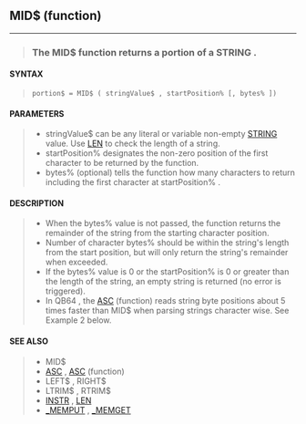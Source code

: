 ## MID$ (function)
---
<blockquote>

### The MID$ function returns a portion of a STRING .

</blockquote>

#### SYNTAX

<blockquote>

`portion$ = MID$ ( stringValue$ , startPosition% [, bytes% ])`

</blockquote>

#### PARAMETERS

<blockquote>

* stringValue$ can be any literal or variable non-empty [STRING](./STRING.md) value. Use [LEN](./LEN.md) to check the length of a string.
* startPosition% designates the non-zero position of the first character to be returned by the function.
* bytes% (optional) tells the function how many characters to return including the first character at startPosition% .

</blockquote>

#### DESCRIPTION

<blockquote>

* When the bytes% value is not passed, the function returns the remainder of the string from the starting character position.
* Number of character bytes% should be within the string's length from the start position, but will only return the string's remainder when exceeded.
* If the bytes% value is 0 or the startPosition% is 0 or greater than the length of the string, an empty string is returned (no error is triggered).
* In QB64 , the [ASC](./ASC.md) (function) reads string byte positions about 5 times faster than MID$ when parsing strings character wise. See Example 2 below.


</blockquote>

#### SEE ALSO

<blockquote>

* MID$
* [ASC](./ASC.md) , [ASC](./ASC.md) (function)
* LEFT$ , RIGHT$
* LTRIM$ , RTRIM$
* [INSTR](./INSTR.md) , [LEN](./LEN.md)
* [_MEMPUT](./_MEMPUT.md) , [_MEMGET](./_MEMGET.md)

</blockquote>

